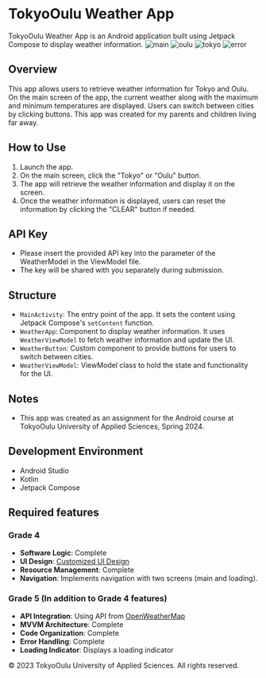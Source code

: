 # TokyoOulu Weather App

TokyoOulu Weather App is an Android application built using Jetpack Compose to display weather information.
![main](ScreenshotMain.png) ![oulu](ScreenshotOulu.png) ![tokyo](ScreenshotTokyo.png) ![error](ScreenshotError.png)

## Overview

This app allows users to retrieve weather information for Tokyo and Oulu. On the main screen of the app, the current weather along with the maximum and minimum temperatures are displayed. Users can switch between cities by clicking buttons.
This app was created for my parents and children living far away.

## How to Use

1. Launch the app.
2. On the main screen, click the "Tokyo" or "Oulu" button.
3. The app will retrieve the weather information and display it on the screen.
4. Once the weather information is displayed, users can reset the information by clicking the "CLEAR" button if needed.

## API Key

- Please insert the provided API key into the parameter of the WeatherModel in the ViewModel file.
- The key will be shared with you separately during submission.
   
## Structure

- `MainActivity`: The entry point of the app. It sets the content using Jetpack Compose's `setContent` function.
- `WeatherApp`: Component to display weather information. It uses `WeatherViewModel` to fetch weather information and update the UI.
- `WeatherButton`: Custom component to provide buttons for users to switch between cities.
- `WeatherViewModel`: ViewModel class to hold the state and functionality for the UI.

## Notes

- This app was created as an assignment for the Android course at TokyoOulu University of Applied Sciences, Spring 2024.

## Development Environment

- Android Studio
- Kotlin
- Jetpack Compose

## Required features

### Grade 4
- **Software Logic**: Complete
- **UI Design**: [Customized UI Design](https://m3.material.io/theme-builder#/custom)
- **Resource Management**: Complete
- **Navigation**: Implements navigation with two screens (main and loading).

### Grade 5 (In addition to Grade 4 features)
- **API Integration**: Using API from [OpenWeatherMap](https://openweathermap.org/)
- **MVVM Architecture**: Complete
- **Code Organization**: Complete
- **Error Handling**: Complete
- **Loading Indicator**: Displays a loading indicator



© 2023 TokyoOulu University of Applied Sciences. All rights reserved.


